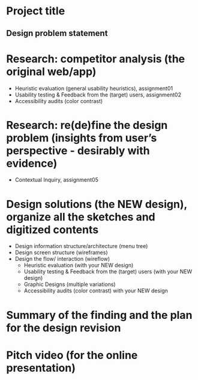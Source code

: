 # Project title
## Design problem statement
# Research: competitor analysis (the original web/app)
- Heuristic evaluation (general usability heuristics), assignment01
- Usability testing & Feedback from the (target) users, assignment02
- Accessibility audits (color contrast)
# Research: re(de)fine the design problem (insights from user’s perspective - desirably with evidence)
- Contextual Inquiry, assignment05
# Design solutions (the NEW design), organize all the sketches and digitized contents
-  Design information structure/architecture (menu tree)
- Design screen structure (wireframes)
- Design the flow/ interaction (wireflow)
  - Heuristic evaluation (with your NEW design)
  - Usability testing & Feedback from the (target) users (with your NEW design)
  - Graphic Designs (multiple variations)
  - Accessibility audits (color contrast) with your NEW design
# Summary of the finding and the plan for the design revision
# Pitch video (for the online presentation)
